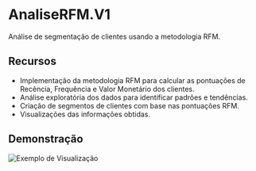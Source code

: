 # AnaliseRFM.V1
Análise de segmentação de clientes usando a metodologia RFM.

## Recursos

- Implementação da metodologia RFM para calcular as pontuações de Recência, Frequência e Valor Monetário dos clientes.
- Análise exploratória dos dados para identificar padrões e tendências.
- Criação de segmentos de clientes com base nas pontuações RFM.
- Visualizações das informações obtidas.

## Demonstração

![Exemplo de Visualização]()
